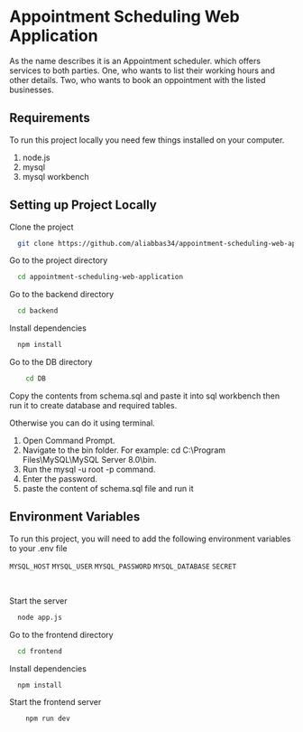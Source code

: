 
# Appointment Scheduling Web Application

As the name describes it is an Appointment scheduler. which offers services to both parties. One, who wants to list their working hours and other details. Two, who wants to book an oppointment with the listed businesses.

## Requirements

To run this project locally you need few things installed on your computer. 

1. node.js
2. mysql
3. mysql workbench


## Setting up Project Locally

Clone the project

```bash
  git clone https://github.com/aliabbas34/appointment-scheduling-web-application
```

Go to the project directory

```bash
  cd appointment-scheduling-web-application
```

Go to the backend directory

```bash
  cd backend
```

Install dependencies

```bash
  npm install
```

Go to the DB directory

```bash
    cd DB
```
Copy the contents from schema.sql and paste it into sql workbench then run it to create database and required tables.

Otherwise you can do it using terminal.
1. Open Command Prompt.
2. Navigate to the bin folder. For example: cd C:\Program Files\MySQL\MySQL Server 8.0\bin.
3. Run the mysql -u root -p command.
4. Enter the password.
5. paste the content of schema.sql file and run it

## Environment Variables

To run this project, you will need to add the following environment variables to your .env file

`MYSQL_HOST`
`MYSQL_USER`
`MYSQL_PASSWORD`
`MYSQL_DATABASE`
`SECRET`

&nbsp;

Start the server

```bash
  node app.js
```


Go to the frontend directory

```bash
  cd frontend
```

Install dependencies

```bash
  npm install
```
Start the frontend server

```bash
    npm run dev
```

